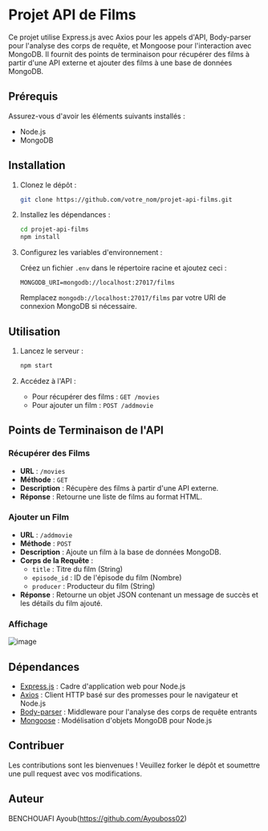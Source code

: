 # Projet API de Films

Ce projet utilise Express.js avec Axios pour les appels d'API, Body-parser pour l'analyse des corps de requête, et Mongoose pour l'interaction avec MongoDB. Il fournit des points de terminaison pour récupérer des films à partir d'une API externe et ajouter des films à une base de données MongoDB.

## Prérequis

Assurez-vous d'avoir les éléments suivants installés :

- Node.js
- MongoDB

## Installation

1. Clonez le dépôt :

   ```bash
   git clone https://github.com/votre_nom/projet-api-films.git
   ```

2. Installez les dépendances :

   ```bash
   cd projet-api-films
   npm install
   ```

3. Configurez les variables d'environnement :

   Créez un fichier `.env` dans le répertoire racine et ajoutez ceci :

   ```
   MONGODB_URI=mongodb://localhost:27017/films
   ```

   Remplacez `mongodb://localhost:27017/films` par votre URI de connexion MongoDB si nécessaire.

## Utilisation

1. Lancez le serveur :

   ```bash
   npm start
   ```

2. Accédez à l'API :

   - Pour récupérer des films : `GET /movies`
   - Pour ajouter un film : `POST /addmovie`

## Points de Terminaison de l'API

### Récupérer des Films

- **URL** : `/movies`
- **Méthode** : `GET`
- **Description** : Récupère des films à partir d'une API externe.
- **Réponse** : Retourne une liste de films au format HTML.

### Ajouter un Film

- **URL** : `/addmovie`
- **Méthode** : `POST`
- **Description** : Ajoute un film à la base de données MongoDB.
- **Corps de la Requête** :
  - `title` : Titre du film (String)
  - `episode_id` : ID de l'épisode du film (Nombre)
  - `producer` : Producteur du film (String)
- **Réponse** : Retourne un objet JSON contenant un message de succès et les détails du film ajouté.
### Affichage 
![image](https://github.com/Ayouboss02/Film_app_docker/assets/138698902/9474b80c-72e5-4947-8d6e-0f515436aabf)


## Dépendances

- [Express.js](https://expressjs.com/) : Cadre d'application web pour Node.js
- [Axios](https://axios-http.com/) : Client HTTP basé sur des promesses pour le navigateur et Node.js
- [Body-parser](https://www.npmjs.com/package/body-parser) : Middleware pour l'analyse des corps de requête entrants
- [Mongoose](https://mongoosejs.com/) : Modélisation d'objets MongoDB pour Node.js

## Contribuer

Les contributions sont les bienvenues ! Veuillez forker le dépôt et soumettre une pull request avec vos modifications.

## Auteur

BENCHOUAFI Ayoub(https://github.com/Ayouboss02)

